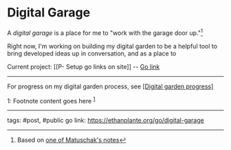 # Digital Garage
A *digital garage* is a place for me to "work with the garage door up."[^1]

Right now, I'm working on building my digital garden to be a helpful tool to bring developed ideas up in conversation, and as a place to 

Current project: [[P- Setup go links on site]] -- [Go link](https://ethanplante.org/go-links-setup)

---
For progress on my digital garden process, see [[Digital garden progress]](https://ethanplante.org/go/garden-progress)

<a name="myfootnote1">1</a>: Footnote content goes here
<sup>[1](#myfootnote1)</sup>


---
tags: #post, #public 
go link: https://ethanplante.org/go/digital-garage

[^1]: Based on [one of Matuschak's notes](https://notes.andymatuschak.org/z21cgR9K3UcQ5a7yPsj2RUim3oM2TzdBByZu)